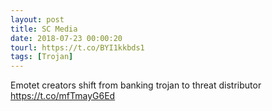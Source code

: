 ```yaml
---
layout: post
title: SC Media
date: 2018-07-23 00:00:20
tourl: https://t.co/BYI1kkbds1
tags: [Trojan]
---
```

Emotet creators shift from banking trojan to threat distributor https://t.co/mfTmayG6Ed